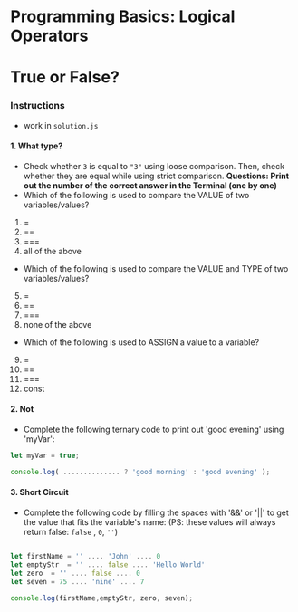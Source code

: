 # Programming Basics: Logical Operators

# True or False?

### Instructions

- work in `solution.js`

#### 1. What type?

- Check whether `3` is equal to `"3"` using loose comparison. Then, check whether they are equal while using strict comparison.
  **Questions: Print out the number of the correct answer in the Terminal (one by one)**
- Which of the following is used to compare the VALUE of two variables/values?

1.  =
2.  ==
3.  ===
4.  all of the above

- Which of the following is used to compare the VALUE and TYPE of two variables/values?

5.  =
6.  ==
7.  ===
8.  none of the above

- Which of the following is used to ASSIGN a value to a variable?

9.  =
10. ==
11. ===
12. const

#### 2. Not

- Complete the following ternary code to print out 'good evening' using 'myVar':

```javascript
let myVar = true;

console.log( .............. ? 'good morning' : 'good evening' );
```

#### 3. Short Circuit

- Complete the following code by filling the spaces with '&&' or '||' to get the value that fits the variable's name:
  (PS: these values will always return false: `false` , `0`, `''`)

```javascript

let firstName = '' .... 'John' .... 0
let emptyStr  = '' .... false .... 'Hello World'
let zero  = '' .... false .... 0
let seven = 75 .... 'nine' .... 7

console.log(firstName,emptyStr, zero, seven);

```

<!-- Line 56 had the wrong order  -->
